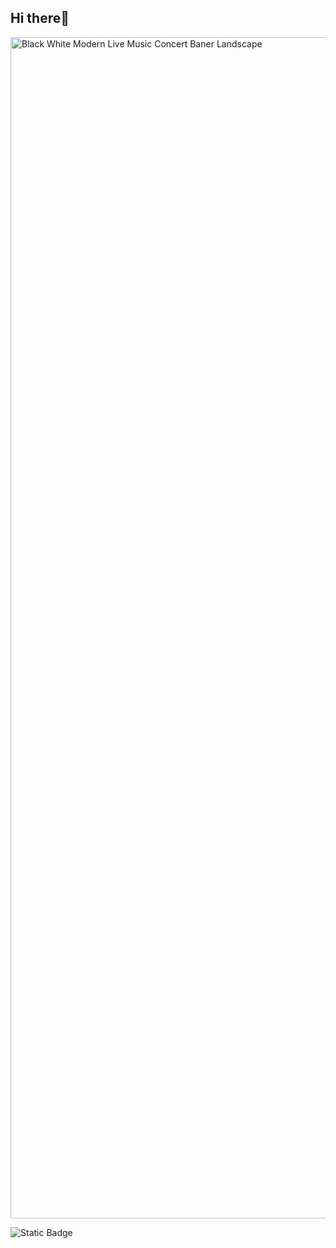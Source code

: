 ## Hi there👋

<!--
**GarridoRojas/GarridoRojas** is a ✨ _special_ ✨ repository because its `README.md` (this file) appears on your GitHub profile.

Here are some ideas to get you started:

- 🔭 I’m currently working on ...
- 🌱 I’m currently learning ...
- 👯 I’m looking to collaborate on ...
- 🤔 I’m looking for help with ...
- 💬 Ask me about ...
- 📫 How to reach me: ...
- 😄 Pronouns: ...
- ⚡ Fun fact: ...
--><img width="3780" height="1890" alt="Black White Modern Live Music Concert Baner Landscape" src="https://github.com/user-attachments/assets/a250bc43-e33a-4742-b6de-0224f07d3e52" />
![Static Badge](https://img.shields.io/badge/Linkedin-blue?style=for-the-badge&logo=logo&labelColor=grey&link=!%5BStatic%20Badge%5D(https%3A%2F%2Fimg.shields.io%2Fbadge%2FLinkedin-blue%3Fstyle%3Dflat%26logo%3DLinkedin%26link%3Dhttps%253A%252F%252Fwww.linkedin.com%252Fin%252Famairani-garrido-rojas27%252F))

